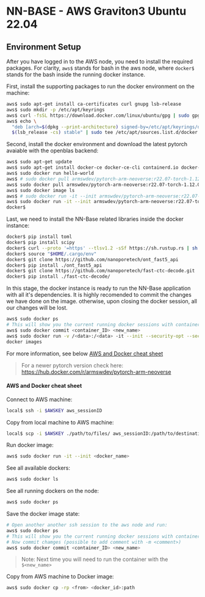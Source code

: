 # NN-BASE - AWS Graviton3 Ubuntu 22.04

## Environment Setup
After you have logged in to the AWS node, you need to install the required packages.
For clarity, `aws$` stands for bash in the aws node, where `docker$` stands for the bash inside the running docker instance.

First, install the supporting packages to run the docker environment on the machine:
```bash
aws$ sudo apt-get install ca-certificates curl gnupg lsb-release
aws$ sudo mkdir -p /etc/apt/keyrings
aws$ curl -fsSL https://download.docker.com/linux/ubuntu/gpg | sudo gpg --dearmor -o /etc/apt/keyrings/docker.gpg
aws$ echo \
  "deb [arch=$(dpkg --print-architecture) signed-by=/etc/apt/keyrings/docker.gpg] https://download.docker.com/linux/ubuntu \
  $(lsb_release -cs) stable" | sudo tee /etc/apt/sources.list.d/docker.list > /dev/null
```
Second, install the docker environment and download the latest pytorch avaiable with the openblas backend:
```bash
aws$ sudo apt-get update
aws$ sudo apt-get install docker-ce docker-ce-cli containerd.io docker-compose-plugin
aws$ sudo docker run hello-world
aws$ # sudo docker pull armswdev/pytorch-arm-neoverse:r22.07-torch-1.12.0-openblas
aws$ sudo docker pull armswdev/pytorch-arm-neoverse:r22.07-torch-1.12.0-onednn-acl
aws$ sudo docker image ls
aws$ # sudo docker run -it --init armswdev/pytorch-arm-neoverse:r22.07-torch-1.12.0-openblas
aws$ sudo docker run -it --init armswdev/pytorch-arm-neoverse:r22.07-torch-1.12.0-onednn-acl
docker$
```
Last, we need to install the NN-Base related libraries inside the docker instance:
```bash
docker$ pip install toml
docker$ pip install scipy
docker$ curl --proto '=https' --tlsv1.2 -sSf https://sh.rustup.rs | sh
docker$ source "$HOME/.cargo/env"
docker$ git clone https://github.com/nanoporetech/ont_fast5_api
docker$ pip install ./ont_fast5_api
docker$ git clone https://github.com/nanoporetech/fast-ctc-decode.git
docker$ pip install ./fast-ctc-decode/
```
In this stage, the docker instance is ready to run the NN-Base application with all it's dependencies.
It is highly recomended to commit the changes we have done on the image. otherwise, upon closing the docker session, all our changes will be lost. 

```bash
aws$ sudo docker ps
# This will show you the current running docker sessions with container_ID
aws$ sudo docker commit <container_ID> <new_name>
aws$ sudo docker run -v /<data>:/<data> -it --init --security-opt --security-opt seccomp=/data/genarch-bench/docker_security.json <new_name>
docker images
```
For more information, see below [AWS and Docker cheat sheet](#AWS-and-Docker-cheat-sheet)

>For a newer pytorch version check here: <https://hub.docker.com/r/armswdev/pytorch-arm-neoverse>

#### AWS and Docker cheat sheet
Connect to AWS machine:
```sh
local$ ssh -i $AWSKEY aws_sessionID
```
Copy from local machine to AWS machine:
```sh
local$ scp -i $AWSKEY ./path/to/files/ aws_sessionID:/path/to/destination
```
Run docker image:
```sh
aws$ sudo docker run -it --init <docker_name>
```
See all available dockers:
```sh
aws$ sudo docker ls
```
See all running dockers on the node:
```sh
aws$ sudo docker ps
```
Save the docker image state:
```sh
# Open another another ssh session to the aws node and run:
aws$ sudo docker ps
# This will show you the current running docker sessions with container ID
# Now commit chamges (possible to add comment with -m <comment>)
aws$ sudo docker commit <container_ID> <new_name>
```
> Note: Next time you will need to run the container with the `$<new_name>`

Copy from AWS machine to Docker image:
```sh
aws$ sudo docker cp -rp <from> <docker_id>:path
```

